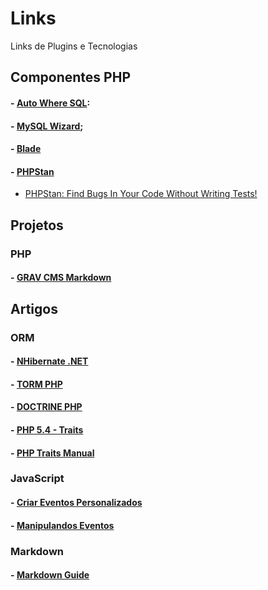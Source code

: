 # Links
Links de Plugins e Tecnologias 

## Componentes PHP
 #### - [Auto Where SQL](https://github.com/virgiliopontes/autowheremysql): 
 #### - [MySQL Wizard](https://github.com/virgiliopontes/mysqlwizard);
 #### - [Blade](https://laravel.com/docs/5.7/blade)
 #### - [PHPStan](https://github.com/phpstan/phpstan)
 * [PHPStan: Find Bugs In Your Code Without Writing Tests!](https://medium.com/@ondrejmirtes/phpstan-2939cd0ad0e3)
 
## Projetos
### PHP
 #### - [GRAV CMS Markdown](https://getgrav.org)
 
## Artigos
### ORM
 #### - [NHibernate .NET](https://www.devmedia.com.br/introducao-ao-nhibernate-framework-para-mapeamento-objeto-relacional/28671)
 #### - [TORM PHP](https://imasters.com.br/back-end/torm-um-orm-simples-para-php)
 #### - [DOCTRINE PHP](https://www.webdevbr.com.br/instalando-o-doctrine-orm-como-criar-um-crud-com-php)
 #### - [PHP 5.4 - Traits](http://blog.thiagobelem.net/php-5-4-traits)
 #### - [PHP Traits Manual](http://php.net/manual/pt_BR/language.oop5.traits.php)
 
### JavaScript 
 #### - [Criar Eventos Personalizados](http://wbruno.com.br/javascript-puro/como-criar-eventos-personalizados-customevents-no-javascript/)
 #### - [Manipulandos Eventos](http://braziljs.github.io/eloquente-javascript/chapters/manipulando-eventos/)
 
### Markdown
 #### - [Markdown Guide](https://www.markdownguide.org/basic-syntax/)
